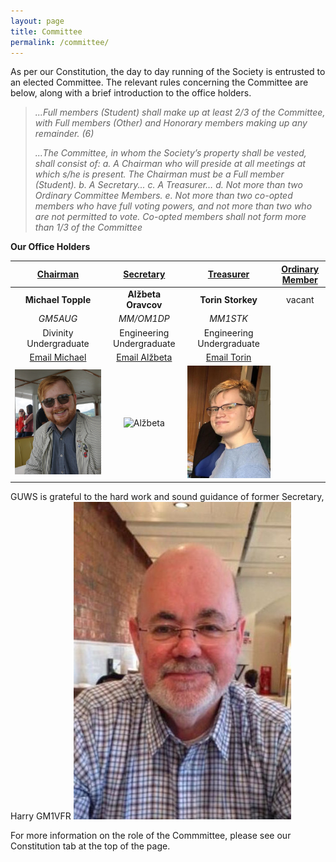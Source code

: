 ```yaml
---
layout: page
title: Committee
permalink: /committee/
---
```


As per our Constitution, the day to day running of the Society is entrusted to an elected Committee. The relevant rules concerning the Committee are below, along with a brief introduction to the office holders.

>*...Full members (Student) shall make up at least 2/3 of the Committee, with Full members (Other) and Honorary members making up any remainder. (6)*
>
>*...The Committee, in whom the Society’s property shall be vested, shall consist of:
>a. A Chairman who will preside at all meetings at which s/he is present. The Chairman must be a Full member (Student).
>b. A Secretary...
>c. A Treasurer…
>d. Not more than two Ordinary Committee Members.
>e. Not more than two co-opted members who have full voting powers, and not more than two who are not permitted to vote. Co-opted members shall not form more than 1/3 of the Committee*

**Our Office Holders**

| **<u>Chairman</u>** | **<u>Secretary</u>** | **<u>Treasurer</u>** | **<u>Ordinary Member</u>** |
| :-----------: | :-----------: | :-----------: | :-----------: |
| **Michael Topple** | **Alžbeta Oravcov** | **Torin Storkey** | vacant |
| *GM5AUG* | *MM/OM1DP* | *MM1STK* | |
| Divinity Undergraduate | Engineering Undergraduate | Engineering Undergraduate | |
| [Email Michael](mailto:chairman@mm0wsg.radio) | [Email Alžbeta](mailto:secretary@mm0wsg.radio) | [Email Torin](mailto:treasurer@mm0wsg.radio) |
| ![Michael](images/Michael.jpg) | ![Alžbeta](images/alzbeta.jpg) |  ![Torin](images/TorinCrop.jpeg) |

GUWS is grateful to the hard work and sound guidance of former Secretary, Harry GM1VFR
![Harry](images/harry.jpg)

For more information on the role of the Commmittee, please see our Constitution tab at the top of the page.
